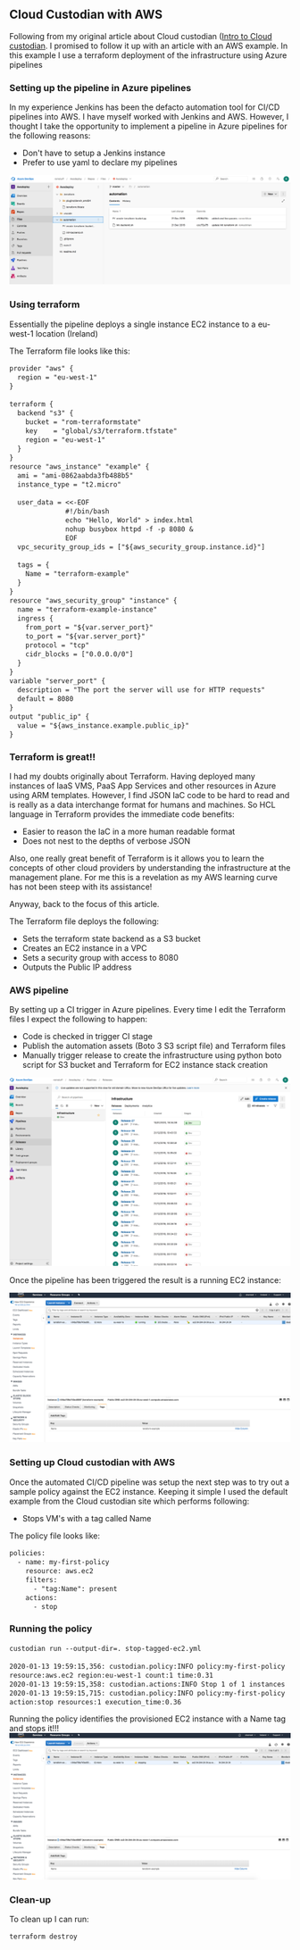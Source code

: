 ## Cloud Custodian with AWS

Following from my original article about Cloud custodian ([Intro to Cloud custodian](Readme.md). I promised to follow it up with an article with an AWS example.
In this example I use a terraform deployment of the infrastructure using Azure pipelines

### Setting up the pipeline in Azure pipelines

In my experience Jenkins has been the defacto automation tool for CI/CD pipelines into AWS. I have myself worked with Jenkins and AWS.
However, I thought I take the opportunity to implement a pipeline in Azure pipelines for the following reasons:

* Don't have to setup a Jenkins instance
* Prefer to use yaml to declare my pipelines

![alt text](awsterraform.png "AWS Terraform automation files")

### Using terraform

Essentially the pipeline deploys a single instance EC2 instance to a eu-west-1 location (Ireland)

The Terraform file looks like this:

```
provider "aws" {
  region = "eu-west-1"
}

terraform {
  backend "s3" {
    bucket = "rom-terraformstate"
    key    = "global/s3/terraform.tfstate"
    region = "eu-west-1"
  }
}
resource "aws_instance" "example" {
  ami = "ami-0862aabda3fb488b5"
  instance_type = "t2.micro" 

  user_data = <<-EOF
              #!/bin/bash
              echo "Hello, World" > index.html
              nohup busybox httpd -f -p 8080 &
              EOF
  vpc_security_group_ids = ["${aws_security_group.instance.id}"]
 
  tags = {
    Name = "terraform-example"
  }
}
resource "aws_security_group" "instance" {
  name = "terraform-example-instance"
  ingress {
    from_port = "${var.server_port}"
    to_port = "${var.server_port}"
    protocol = "tcp"
    cidr_blocks = ["0.0.0.0/0"]
  }
}
variable "server_port" {
  description = "The port the server will use for HTTP requests"
  default = 8080
}
output "public_ip" {
  value = "${aws_instance.example.public_ip}"
}
```

### Terraform is great!!

I had my doubts originally about Terraform. Having deployed many instances of IaaS VMS, PaaS App Services and other resources in Azure using
ARM templates. However, I find JSON IaC code to be hard to read and is really as a data interchange format for humans and machines. So 
HCL language in Terraform provides the immediate code benefits:

* Easier to reason the IaC in a more human readable format
* Does not nest to the depths of verbose JSON


Also, one really great benefit of Terraform is it allows you to learn the concepts of other cloud providers by understanding the infrastructure
at the management plane. For me this is a revelation as my AWS learning curve has not been steep with its assistance!

Anyway, back to the focus of this article.

The Terraform file deploys the following:

* Sets the terraform state backend as a S3 bucket
* Creates an EC2 instance in a VPC
* Sets a security group with access to 8080
* Outputs the Public IP address


### AWS pipeline

By setting up a CI trigger in Azure pipelines. Every time I edit the Terraform files I expect the following to happen:

* Code is checked in trigger CI stage
* Publish the automation assets (Boto 3 S3 script file) and Terraform files
* Manually trigger release to create the infrastructure using python boto script for S3 bucket and Terraform for EC2 instance stack creation

![alt text](awsdeploy.png "AWS terraform infrastructure release")

Once the pipeline has been triggered the result is a running EC2 instance:

![alt text](running-ec2.png "Running AWS instances")


### Setting up Cloud custodian with AWS

Once the automated CI/CD pipeline was setup the next step was to try out a sample policy against the EC2 instance.
Keeping it simple I used the default example from the Cloud custodian site which performs following:

* Stops VM's with a tag called Name

The policy file looks like:

```
policies:
  - name: my-first-policy
    resource: aws.ec2
    filters:
      - "tag:Name": present
    actions:
      - stop
```

### Running the policy
```
custodian run --output-dir=. stop-tagged-ec2.yml 

2020-01-13 19:59:15,356: custodian.policy:INFO policy:my-first-policy resource:aws.ec2 region:eu-west-1 count:1 time:0.31
2020-01-13 19:59:15,358: custodian.actions:INFO Stop 1 of 1 instances
2020-01-13 19:59:15,715: custodian.policy:INFO policy:my-first-policy action:stop resources:1 execution_time:0.36

```

Running the policy identifies the provisioned EC2 instance with a Name tag and stops it!!!
![alt text](ec2-stopped-custodian.png "Stopping AWS instances")

### Clean-up

To clean up I can run:

```
terraform destroy

```
